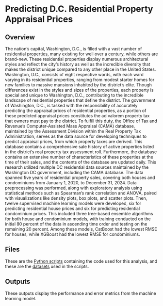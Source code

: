 # Predicting D.C. Residential Property Appraisal Prices
## Overview
The nation’s capital, Washington, D.C., is filled with a vast number of residential properties, many existing for well over a century, while others are brand-new. These residential properties display numerous architectural styles and reflect the city’s history as well as the incredible diversity that makes the district unique compared to any other place in the United States. Washington, D.C., consists of eight respective wards, with each ward varying in its residential properties, ranging from modest starter homes for new families to massive mansions inhabited by the district’s elite. Though differences exist in the styles and sizes of the properties, each property is special and unique to Washington, D.C., contributing to the incredible landscape of residential properties that define the district.
The government of Washington, D.C., is tasked with the responsibility of accurately predicting the appraisal prices of residential properties, as a portion of these predicted appraisal prices constitutes the ad valorem property tax that owners must pay to the district. To fulfill this duty, the Office of Tax and Revenue’s Computer-Assisted Mass Appraisal (CAMA) database, maintained by the Assessment Division within the Real Property Tax Administration, serves as the data source for developing techniques to predict appraisal prices, from which property taxes are derived. This database contains a comprehensive sale history of active properties listed in the district’s real property tax assessment roll. Furthermore, the database contains an extensive number of characteristics of these properties at the time of their sales, and the contents of the database are updated daily.
This research utilized multiple DC residential data sources maintained by the Washington DC government, including the CAMA database. The data spanned five years of residential property sales, covering both houses and condominiums from January 1, 2020, to December 31, 2024. Data preprocessing was performed, along with exploratory analysis using statistical methods such as Spearman’s rank correlation and ANOVA, paired with visualizations like density plots, box plots, and scatter plots. Then, twelve supervised machine learning models were developed, six for predicting residential house prices and six for predicting residential condominium prices. This included three tree-based ensemble algorithms for both house and condominium models, with training conducted on the initial 80 percent of the data in ascending time order and testing on the remaining 20 percent. Among these models, CatBoost had the lowest RMSE for houses, while XGBoost had the lowest RMSE for condominiums.
## Files
These are the [Python scripts](https://github.com/AlexZak135/DC-Residential-Property-Appraisals/tree/main/Code) containing the code used for this analysis, and these are the [datasets](https://github.com/AlexZak135/DC-Residential-Property-Appraisals/tree/main/Data) used in the scripts.
## Outputs
These outputs display the performance and error metrics from the machine learning model.
